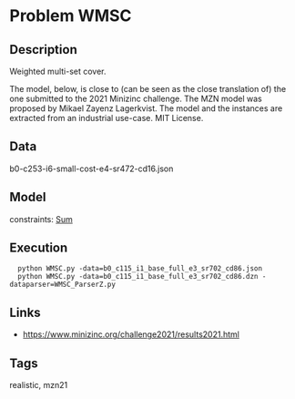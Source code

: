 # Problem WMSC
## Description
Weighted multi-set cover.

The model, below, is close to (can be seen as the close translation of) the one submitted to the 2021 Minizinc challenge.
The MZN model was proposed by Mikael Zayenz Lagerkvist.
The model and the instances are extracted from an industrial use-case.
MIT License.

## Data
  b0-c253-i6-small-cost-e4-sr472-cd16.json

## Model
  constraints: [Sum](http://pycsp.org/documentation/constraints/Sum)

## Execution
```
  python WMSC.py -data=b0_c115_i1_base_full_e3_sr702_cd86.json
  python WMSC.py -data=b0_c115_i1_base_full_e3_sr702_cd86.dzn -dataparser=WMSC_ParserZ.py
```

## Links
  - https://www.minizinc.org/challenge2021/results2021.html

## Tags
  realistic, mzn21
